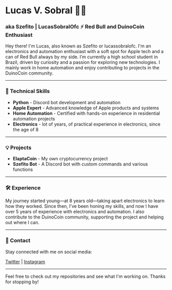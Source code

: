 # Lucas V. Sobral 👨‍💻

### aka Szefito | LucasSobralOfc ⚡️ Red Bull and DuinoCoin Enthusiast

Hey there! I'm Lucas, also known as Szefito or lucassobralofc. I'm an electronics and automation enthusiast with a soft spot for Apple tech and a can of Red Bull always by my side. I’m currently a high school student in Brazil, driven by curiosity and a passion for exploring new technologies. I mainly work in home automation and enjoy contributing to projects in the DuinoCoin community.

---

### 🚀 Technical Skills

- **Python** - Discord bot development and automation
- **Apple Expert** - Advanced knowledge of Apple products and systems
- **Home Automation** - Certified with hands-on experience in residential automation projects
- **Electronics** - lot of years, of practical experience in electronics, since the age of 8

---

### 💡 Projects

- **ElaptaCoin** - My own cryptocurrency project
- **Szefito Bot** - A Discord bot with custom commands and various functions

---

### 🛠️ Experience

My journey started young—at 8 years old—taking apart electronics to learn how they worked. Since then, I’ve been honing my skills, and now I have over 5 years of experience with electronics and automation. I also contribute to the DuinoCoin community, supporting the project and helping out where I can.

---

### 📲 Contact

Stay connected with me on social media:

[Twitter](https://twitter.com/lucassobralofc) | [Instagram](https://www.instagram.com/lucassobralofc) 

---

Feel free to check out my repositories and see what I'm working on. Thanks for stopping by!
